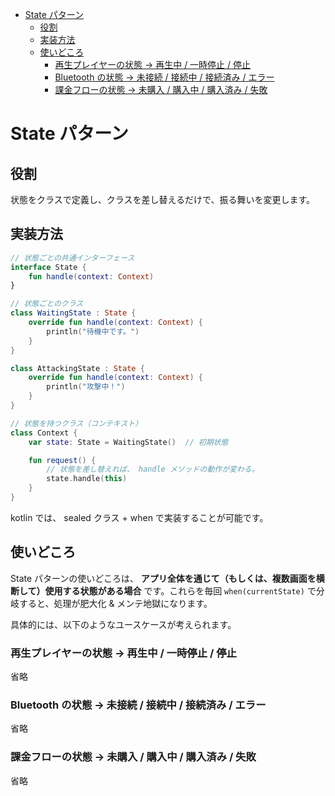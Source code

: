 - [State パターン](#state-パターン)
  - [役割](#役割)
  - [実装方法](#実装方法)
  - [使いどころ](#使いどころ)
    - [再生プレイヤーの状態 → 再生中 / 一時停止 / 停止](#再生プレイヤーの状態--再生中--一時停止--停止)
    - [Bluetooth の状態 → 未接続 / 接続中 / 接続済み / エラー](#bluetooth-の状態--未接続--接続中--接続済み--エラー)
    - [課金フローの状態 → 未購入 / 購入中 / 購入済み / 失敗](#課金フローの状態--未購入--購入中--購入済み--失敗)


# State パターン

## 役割

状態をクラスで定義し、クラスを差し替えるだけで、振る舞いを変更します。


## 実装方法

```kotlin
// 状態ごとの共通インターフェース
interface State {
    fun handle(context: Context)
}

// 状態ごとのクラス
class WaitingState : State {
    override fun handle(context: Context) {
        println("待機中です。")
    }
}

class AttackingState : State {
    override fun handle(context: Context) {
        println("攻撃中！")
    }
}

// 状態を持つクラス（コンテキスト）
class Context {
    var state: State = WaitingState()  // 初期状態

    fun request() {
        // 状態を差し替えれば、 handle メソッドの動作が変わる。
        state.handle(this)
    }
}
```

kotlin では、 sealed クラス + when で実装することが可能です。


## 使いどころ

State パターンの使いどころは、 **アプリ全体を通じて（もしくは、複数画面を横断して）使用する状態がある場合** です。これらを毎回 `when(currentState)` で分岐すると、処理が肥大化 & メンテ地獄になります。

具体的には、以下のようなユースケースが考えられます。


### 再生プレイヤーの状態 → 再生中 / 一時停止 / 停止

省略


### Bluetooth の状態 → 未接続 / 接続中 / 接続済み / エラー

省略


### 課金フローの状態 → 未購入 / 購入中 / 購入済み / 失敗

省略





